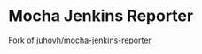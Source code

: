 # Mocha Jenkins Reporter

Fork of [juhovh/mocha-jenkins-reporter](https://github.com/juhovh/mocha-jenkins-reporter)
